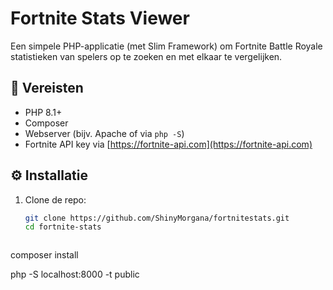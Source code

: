# Fortnite Stats Viewer

Een simpele PHP-applicatie (met Slim Framework) om Fortnite Battle Royale statistieken van spelers op te zoeken en met elkaar te vergelijken.

## 🔧 Vereisten

- PHP 8.1+
- Composer
- Webserver (bijv. Apache of via `php -S`)
- Fortnite API key via [https://fortnite-api.com](https://fortnite-api.com)

## ⚙️ Installatie

1. Clone de repo:
   ```bash
   git clone https://github.com/ShinyMorgana/fortnitestats.git
   cd fortnite-stats



composer install

php -S localhost:8000 -t public